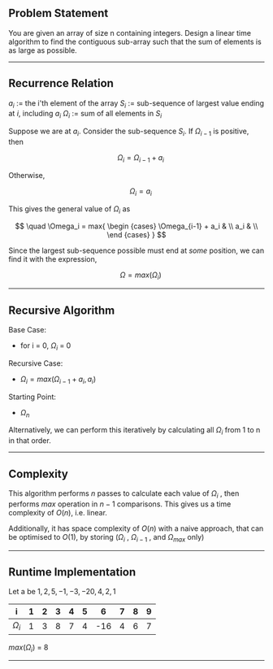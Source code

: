 ## Problem Statement
You are given an array of size n containing integers. Design a linear time algorithm to find the contiguous sub-array such that the sum of elements is as large as possible.
___
## Recurrence Relation
$a_i$ := the i'th element of the array
$S_i$ := sub-sequence of largest value ending at $i$, including $a_i$
$\Omega_i$ := sum of all elements in $S_i$

Suppose we are at $a_i$. Consider the sub-sequence $S_i$. If $\Omega_{i-1}$ is positive, then  

$$
\quad \Omega_i = \Omega_{i-1} + a_i
$$

Otherwise,

$$
\quad \Omega_{i} = a_i
$$

This gives the general value of $\Omega_i$ as

$$
\quad \Omega_i = max{
	\begin {cases}
		\Omega_{i-1} + a_i & \\
		a_i & \\
	\end {cases}
}
$$

Since the largest sub-sequence possible must end at *some* position, we can find it with the expression,

$$\quad \Omega = max(\Omega_i)$$

___
## Recursive Algorithm
Base Case: 
* for i = 0, $\Omega_i$ = 0

Recursive Case:
* $\Omega_i = max(\Omega_{i-1} + a_i, a_i)$

Starting Point:
* $\Omega_n$

Alternatively, we can perform this iteratively by calculating all $\Omega_i$ from 1 to n in that order.
___
## Complexity
This algorithm performs $n$ passes to calculate each value of $\Omega_i$ , then performs $max$ operation in $n-1$ comparisons. This gives us a time complexity of $O(n)$, i.e. linear.

Additionally, it has space complexity of $O(n)$ with a naive approach, that can be optimised to $O(1)$, by storing ($\Omega_i$ , $\Omega_{i-1}$ , and $\Omega_{max}$ only)
___
## Runtime Implementation
Let a be $1, 2, 5, -1, -3, -20, 4, 2, 1$ 

| i          | 1   | 2   | 3   | 4   | 5   | 6   | 7   | 8   | 9   |
| ---------- | --- | --- | --- | --- | --- | --- | --- | --- | --- |
| $\Omega_i$ | 1   | 3   | 8   | 7   | 4   | -16 | 4   | 6   | 7   |

$max(\Omega_i)$ = 8
___
